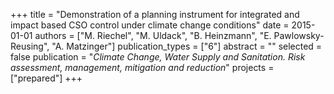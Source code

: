 +++
title = "Demonstration of a planning instrument for integrated and impact based CSO control under climate change conditions"
date = 2015-01-01
authors = ["M. Riechel", "M. Uldack", "B. Heinzmann", "E. Pawlowsky-Reusing", "A. Matzinger"]
publication_types = ["6"]
abstract = ""
selected = false
publication = "*Climate Change, Water Supply and Sanitation. Risk assessment, management, mitigation and reduction*"
projects = ["prepared"]
+++

